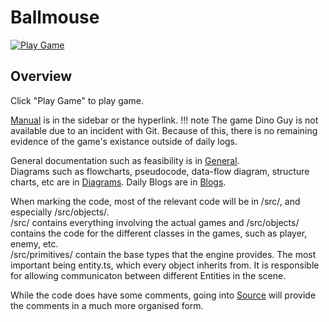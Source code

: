 # Ballmouse
<a href='https://splorge.space/game'><img alt="Play Game"  src="https://img.shields.io/badge/play-game-green?color=ff7043&amp;style=for-the-badge"></a>

## Overview
Click "Play Game" to play game.

[Manual](/manual) is in the sidebar or the hyperlink.
!!! note
    The game Dino Guy is not available due to an incident with Git.  Because of this, there is no remaining evidence of the game's existance outside of daily logs.  

General documentation such as feasibility is in [General](/General/feasibility/).  
Diagrams such as flowcharts, pseudocode, data-flow diagram, structure charts, etc are in [Diagrams](/Diagrams/). 
Daily Blogs are in [Blogs](/blog/2019-05-14-planning/).

When marking the code, most of the relevant code will be in /src/, and especially /src/objects/.  
/src/ contains everything involving the actual games and /src/objects/ contains the code for the different classes in the games, such as player, enemy, etc.  
/src/primitives/ contain the base types that the engine provides.  The most important being entity.ts, which every object inherits from.  It is responsible for allowing communicaton between different Entities in the scene.

While the code does have some comments, going into [Source](/ts/) will provide the comments in a much more organised form.  

